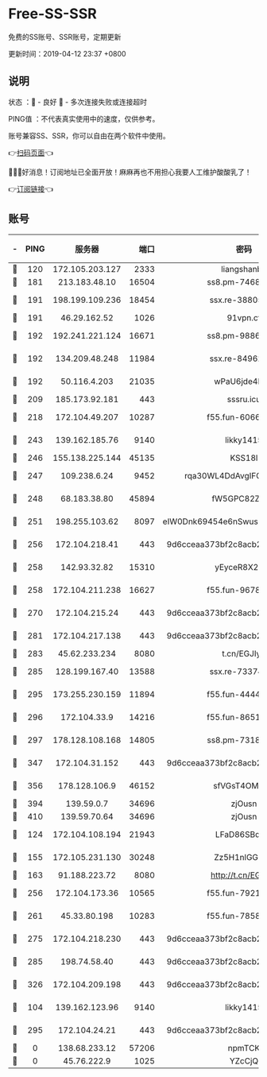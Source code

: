# Free-SS-SSR

免费的SS账号、SSR账号，定期更新

更新时间：2019-04-12 23:37 +0800

## 说明

状态     ：🙂 - 良好 🙁 - 多次连接失败或连接超时

PING值   ：不代表真实使用中的速度，仅供参考。

账号兼容SS、SSR，你可以自由在两个软件中使用。

👉[扫码页面](https://liesauer.github.io/Free-SS-SSR/)👈

🎉🎉🎉好消息！订阅地址已全面开放！麻麻再也不用担心我要人工维护酸酸乳了！

👉[订阅链接](https://www.liesauer.net/yogurt/subscribe?ACCESS_TOKEN=DAYxR3mMaZAsaqUb)👈

## 账号

|-|PING|服务器|端口|密码|加密方式|区域|
|:----:|:----:|:-----:|-----:|:----:|:----:|:----:|
|🙂|120|172.105.203.127|2333|liangshanbo|chacha20|JP|
|🙂|181|213.183.48.10|16504|ss8.pm-74689869|rc4-md5|RU|
|🙂|191|198.199.109.236|18454|ssx.re-38805389|aes-256-cfb|US|
|🙂|191|46.29.162.52|1026|91vpn.cf|rc4-md5|RU|
|🙂|192|192.241.221.124|16671|ss8.pm-98861372|aes-256-cfb|US|
|🙂|192|134.209.48.248|11984|ssx.re-84962517|aes-256-cfb|US|
|🙂|192|50.116.4.203|21035|wPaU6jde4NZT|aes-256-cfb|US|
|🙂|209|185.173.92.181|443|sssru.icu|rc4-md5|RU|
|🙂|218|172.104.49.207|10287|f55.fun-60668643|aes-256-cfb|SG|
|🙂|243|139.162.185.76|9140|likky1415|aes-256-cfb|DE|
|🙂|246|155.138.225.144|45135|KSS18l|rc4-md5|US|
|🙂|247|109.238.6.24|9452|rqa30WL4DdAvgIFG6Fs3znzTa|aes-256-cfb|FR|
|🙂|248|68.183.38.80|45894|fW5GPC82Z97G|aes-256-cfb|GB|
|🙂|251|198.255.103.62|8097|eIW0Dnk69454e6nSwuspv9DmS201tQ0D|aes-256-cfb|US|
|🙂|256|172.104.218.41|443|9d6cceaa373bf2c8acb22e60b6a58be6|aes-256-cfb|US|
|🙂|258|142.93.32.82|15310|yEyceR8X2EVd|aes-256-cfb|GB|
|🙂|258|172.104.211.238|16627|f55.fun-96789632|aes-256-cfb|US|
|🙂|270|172.104.215.24|443|9d6cceaa373bf2c8acb22e60b6a58be6|aes-256-cfb|US|
|🙂|281|172.104.217.138|443|9d6cceaa373bf2c8acb22e60b6a58be6|aes-256-cfb|US|
|🙂|283|45.62.233.234|8080|t.cn/EGJIyrl|rc4-md5|CA|
|🙂|285|128.199.167.40|13588|ssx.re-73374110|aes-256-cfb|SG|
|🙂|295|173.255.230.159|11894|f55.fun-44441803|aes-256-cfb|US|
|🙂|296|172.104.33.9|14216|f55.fun-86515358|aes-256-cfb|SG|
|🙂|297|178.128.108.168|14805|ss8.pm-73188848|aes-256-cfb|SG|
|🙂|347|172.104.31.152|443|9d6cceaa373bf2c8acb22e60b6a58be6|aes-256-cfb|US|
|🙂|356|178.128.106.9|46152|sfVGsT4OMxHC|aes-256-cfb|SG|
|🙂|394|139.59.0.7|34696|zjOusn|chacha20|IN|
|🙂|410|139.59.70.64|34696|zjOusn|chacha20|IN|
|🙂|124|172.104.108.194|21943|LFaD86SBq2lY|aes-256-cfb|JP|
|🙂|155|172.105.231.130|30248|Zz5H1nlGGKHx|aes-256-cfb|JP|
|🙂|163|91.188.223.72|8080|http://t.cn/EGJIyrl|rc4-md5|RU|
|🙂|256|172.104.173.36|10565|f55.fun-79210636|aes-256-cfb|SG|
|🙂|261|45.33.80.198|10283|f55.fun-78582823|aes-256-cfb|US|
|🙂|275|172.104.218.230|443|9d6cceaa373bf2c8acb22e60b6a58be6|aes-256-cfb|US|
|🙂|285|198.74.58.40|443|9d6cceaa373bf2c8acb22e60b6a58be6|aes-256-cfb|US|
|🙂|326|172.104.209.198|443|9d6cceaa373bf2c8acb22e60b6a58be6|aes-256-cfb|US|
|🙁|104|139.162.123.96|9140|likky1415|aes-256-cfb|JP|
|🙁|295|172.104.24.21|443|9d6cceaa373bf2c8acb22e60b6a58be6|aes-256-cfb|US|
|🙁|0|138.68.233.12|57206|npmTCK|rc4-md5|US|
|🙁|0|45.76.222.9|1025|YZcCjQ|rc4-md5|JP|
